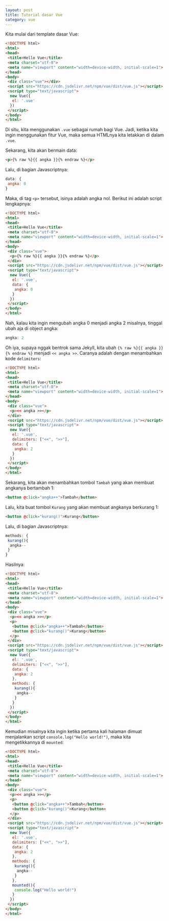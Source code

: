 ```yaml
--- 
layout: post
title: Tutorial dasar Vue
category: vue
--- 
```


Kita mulai dari template dasar Vue:

```html
<!DOCTYPE html>
<html>
<head>
 <title>Hello Vue</title>
 <meta charset="utf-8">
 <meta name="viewport" content="width=device-width, initial-scale=1">
</head>
<body>
 <div class="vue"></div>
 <script src="https://cdn.jsdelivr.net/npm/vue/dist/vue.js"></script>
 <script type="text/javascript">
  new Vue({
   el: '.vue'
  })
 </script>
</body>
</html>
```

Di situ, kita menggunakan `.vue` sebagai rumah bagi Vue. Jadi, ketika kita ingin menggunakan fitur Vue, maka semua HTMLnya kita letakkan di dalam `.vue`.

Sekarang, kita akan bermain data:

```html 
<p>{% raw %}{{ angka }}{% endraw %}</p>
```

Lalu, di bagian Javascriptnya:

```javascript
data: {
 angka: 0
}
```

Maka, di tag `<p>` tersebut, isinya adalah angka nol. Berikut ini adalah script lengkapnya:

```html
<!DOCTYPE html>
<html>
<head>
 <title>Hello Vue</title>
 <meta charset="utf-8">
 <meta name="viewport" content="width=device-width, initial-scale=1">
</head>
<body>
 <div class="vue">
  <p>{% raw %}{{ angka }}{% endraw %}</p>
 </div>
 <script src="https://cdn.jsdelivr.net/npm/vue/dist/vue.js"></script>
 <script type="text/javascript">
  new Vue({
   el: '.vue',
   data: {
    angka: 0
   }
  })
 </script>
</body>
</html>
```

Nah, kalau kita ingin mengubah angka 0 menjadi angka 2 misalnya, tinggal ubah aja di object angka:

```javascript
angka: 2 
```

Oh iya, supaya nggak bentrok sama Jekyll, kita ubah `{% raw %}{{ angka }}{% endraw %}` menjadi `<< angka >>`. Caranya adalah dengan menambahkan kode `delimiters`:

```html
<!DOCTYPE html>
<html>
<head>
 <title>Hello Vue</title>
 <meta charset="utf-8">
 <meta name="viewport" content="width=device-width, initial-scale=1">
</head>
<body>
 <div class="vue">
  <p><< angka >></p>
 </div>
 <script src="https://cdn.jsdelivr.net/npm/vue/dist/vue.js"></script>
 <script type="text/javascript">
  new Vue({
   el: '.vue',
   delimiters: ["<<", ">>"],
   data: {
    angka: 2
   }
  })
 </script>
</body>
</html>
```

Sekarang, kita akan menambahkan tombol `Tambah` yang akan membuat angkanya bertambah 1:

```html 
<button @click="angka++">Tambah</button>
```

Lalu, kita buat tombol `Kurang` yang akan membuat angkanya berkurang 1:

```html 
<button @click="kurang()">Kurang</button>
```

Lalu, di bagian Javascriptnya:

```javascript 
methods: {
 kurang(){
  angka--
 }
}
```

Hasilnya:

```html
<!DOCTYPE html>
<html>
<head>
 <title>Hello Vue</title>
 <meta charset="utf-8">
 <meta name="viewport" content="width=device-width, initial-scale=1">
</head>
<body>
 <div class="vue">
  <p><< angka >></p>
  <p>
   <button @click="angka++">Tambah</button>
   <button @click="kurang()">Kurang</button>
  </p>
 </div>
 <script src="https://cdn.jsdelivr.net/npm/vue/dist/vue.js"></script>
 <script type="text/javascript">
  new Vue({
   el: '.vue',
   delimiters: ["<<", ">>"],
   data: {
    angka: 2
   },
   methods: {
    kurang(){
     angka--
    }
   }
  })
 </script>
</body>
</html>
```

Kemudian misalnya kita ingin ketika pertama kali halaman dimuat menjalankan script `console.log("Hello world!")`, maka kita mengetikkannya di `mounted`:

```html
<!DOCTYPE html>
<html>
<head>
 <title>Hello Vue</title>
 <meta charset="utf-8">
 <meta name="viewport" content="width=device-width, initial-scale=1">
</head>
<body>
 <div class="vue">
  <p><< angka >></p>
  <p>
   <button @click="angka++">Tambah</button>
   <button @click="kurang()">Kurang</button>
  </p>
 </div>
 <script src="https://cdn.jsdelivr.net/npm/vue/dist/vue.js"></script>
 <script type="text/javascript">
  new Vue({
   el: '.vue',
   delimiters: ["<<", ">>"],
   data: {
    angka: 2
   },
   methods: {
    kurang(){
     angka--
    }
   },
   mounted(){
    console.log("Hello world!")
   }
  })
 </script>
</body>
</html>
```